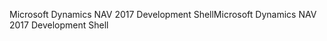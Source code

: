 <span data-ttu-id="aceb1-101">Microsoft Dynamics NAV 2017 Development Shell</span><span class="sxs-lookup"><span data-stu-id="aceb1-101">Microsoft Dynamics NAV 2017 Development Shell</span></span>
